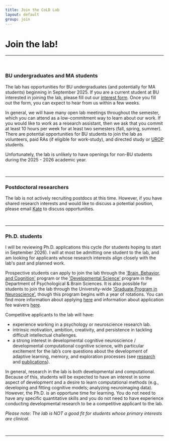 ```yaml
---
title: Join the CoLD Lab
layout: default
group: join
---
```


# Join the lab!
----

<br> 

### BU undergraduates and MA students
The lab has opportunities for BU undergraduates (and potentially for MA students) beginning in September 2025. If you are a current student at BU interested in joining the lab, please fill out our [interest form](https://forms.gle/C8bUBZkPjhorWb3P9). Once you fill out the form, you can expect to hear from us within a few weeks. 

In general, we will have many open lab meetings throughout the semester, which you can attend as a low-commitment way to learn about our work. If you would like to work as a research assistant, then we ask that you commit at least 10 hours per week for at least two semesters (fall, spring, summer). There are potential opportunities for BU students to join the lab as volunteers, paid RAs (if eligible for work-study), and directed study or [UROP](https://www.bu.edu/urop/) students.

Unfortunately, the lab is unlikely to have openings for non-BU students during the 2025 - 2026 academic year.

<br>

----

### Postdoctoral researchers
The lab is not actively recruiting postdocs at this time. However, if you have shared research interests and would like to discuss a potential position, please email [Kate](mailto:katenuss@gmail.com) to discuss opportunities. 

<br>

----
### Ph.D. students
I will be reviewing Ph.D. applications this cycle (for students hoping to start in September 2026). I will at most be admitting one student to the lab, and am looking for applicants whose research interests align closely with the lab's past and planned work. 

Prospective students can apply to join the lab through the ['Brain, Behavior, and Cognition'](https://www.bu.edu/psych/academics/phd/bbc/) program or the ['Developmental Science'](https://www.bu.edu/psych/academics/phd/devscience/) program in the Department of Psychological & Brain Sciences. It is also possible for students to join the lab through the University-wide ['Graduate Program in Neuroscience'](https://www.bu.edu/neuro/academics/graduate/), though this program begins with a year of rotations. You can find more information about applying [here](https://www.bu.edu/cas/admissions/phd-mfa/apply/) and information about application fee waivers [here](https://www.bu.edu/cas/admissions/phd-mfa/apply/fee-waiver/).

Competitive applicants to the lab will have:
* experience working in a psychology or neuroscience research lab.
* intrinsic motivation, ambition, creativity, and persistence in tackling difficult intellectual challenges.
* a strong interest in developmental cognitive neuroscience / developmental computational cognitive science, with particular excitement for the lab’s core questions about the development of adaptive learning, memory, and exploration processes (see [research](/research) and [publications](/publications)).

In general, research in the lab is both developmental and computational. Because of this, students will be expected to have an interest in some aspect of development and a desire to learn computational methods (e.g., developing and fitting cognitive models; analyzing neuroimaging data). However, the Ph.D. is an opportune time for learning. You do not need to have any specific quantitative skills and you do not need to have experience conducting developmental research to be a competitive applicant to the lab. 

*Please note: The lab is NOT a good fit for students whose primary interests are clinical.* 
 
<br>


----


